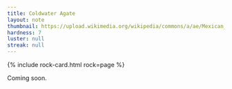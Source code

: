 ```yaml
---
title: Coldwater Agate
layout: note
thumbnail: https://upload.wikimedia.org/wikipedia/commons/a/ae/Mexican_Crazy_Lace_Agate_-_World%27s_Best.jpg
hardness: 7
luster: null
streak: null
---
```

{% include rock-card.html rock=page %}

Coming soon.
